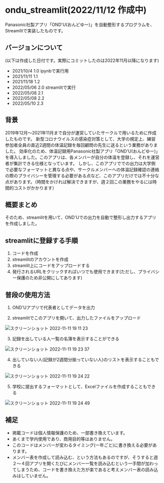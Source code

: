 # ondu_streamlit(2022/11/12 作成中)
Panasonic社製アプリ「OND'U(おんどゆー)」を自動整形するプログラムを、Streamlitで実装したものです。 

## バージョンについて
(以下は作成した日付です。実際にコミットしたのは2022年11月以降になります)

- 2021/10/4  1.0 ipynbで実行用
- 2021/11/11 1.1 
- 2021/11/18 1.2 
- 2022/05/06 2.0 streamlitで実行
- 2022/05/08 2.1 
- 2022/05/08 2.2
- 2022/05/10 2.3   

## 背景
2019年12月〜2021年11月まで自分が運営していたサークルで用いるために作成したものです。
新型コロナウイルスの感染症対策として、大学の規定上、練習参加者全員の直近2週間の体温記録を毎回顧問の先生に送るという業務がありました。
効率化のため、体温記録用Panasonic社製アプリ「OND'U(おんどゆー)」を導入しました。このアプリは、各メンバーが自分の体温を登録し、それを運営者が集計できる仕様となっています。
しかし、このアプリででの出力は大学側で必要なフォーマットと異なる点や、サークルメンバーへの体温記録確認の連絡の際のプライバシーを管理する必要がある点など、このアプリだけでは不十分な点があります。（時間をかければ解決できますが、週２回この業務をやるには時間的コストがかかります）

## 概要まとめ
そのため、streamlitを用いて、OND'Uでの出力を自動で整形し出力するアプリを作成しました。

## streamlitに登録する手順
1. コードを作成
2. streamlitのアカウントを作成
3. streamlit上にコードをアップロードする
4. 発行されるURLをクリックすればいつでも使用できます(ただし、プライバシー保護のため非公開にしてあります)

## 普段の使用方法
1. OND'Uアプリで代表者としてデータを出力

2. streamlitでこのアプリを開いて、出力したファイルをアップロード

![スクリーンショット 2022-11-11 19 11 23](https://user-images.githubusercontent.com/82196701/201318153-ca513370-cce9-46ae-b065-51dd3903472c.png)

3. 記録を出している人一覧の名簿を表示することができる

![スクリーンショット 2022-11-11 19 23 37](https://user-images.githubusercontent.com/82196701/201320489-fc9a94e3-e482-4777-a166-a90cd47f3fe1.png)

4. 出していない人(記録が2週間分揃っていない人)のリストを表示することもできる

![スクリーンショット 2022-11-11 19 24 22](https://user-images.githubusercontent.com/82196701/201320612-08ec3a06-57ff-4030-bb84-1c1cd09201ef.png)

5. 学校に提出するフォーマットとして、Excelファイルを作成することもできる

![スクリーンショット 2022-11-11 19 24 49](https://user-images.githubusercontent.com/82196701/201320705-58a05e57-302f-42c3-9c67-89133ea648fd.png)

## 補足
- 掲載コードは個人情報保護のため、一部書き換えています。
- あくまで学内使用であり、商用目的等はありません。
- このコードはメンバーが変わるタイミング(一年ごと)に書き換える必要があります。
- メンバー表を作成して読み込む、という方法もあるのですが、そうすると週２〜４回アプリを開くたびにメンバー一覧を読み込むという一手間が加わってしまうため、コードを書き換えた方が楽であると考えメンバー表の読み込みはしていません。

　
